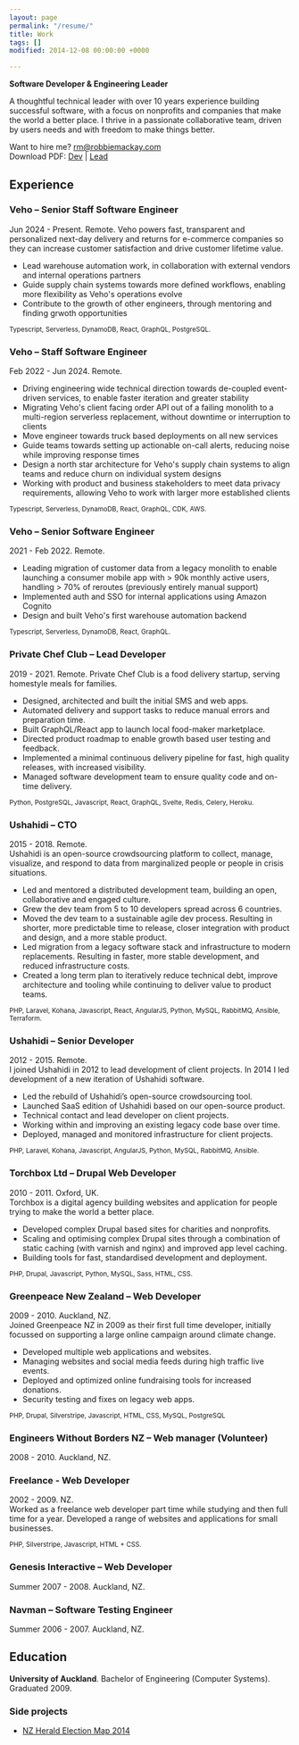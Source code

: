```yaml
---
layout: page
permalink: "/resume/"
title: Work
tags: []
modified: 2014-12-08 00:00:00 +0000

---
```

**Software Developer & Engineering Leader**

A thoughtful technical leader with over 10 years experience building successful software, with a focus on nonprofits and companies that make the world a better place. I thrive in a passionate collaborative team, driven by users needs and with freedom to make things better.

Want to hire me? [rm@robbiemackay.com](mailto:rm@robbiemackay.com)  
Download PDF: [Dev](/resume/CV%20Robbie%20Mackay%202021%20-%20Dev.pdf) | [Lead](/resume/CV%20Robbie%20Mackay%202021%20-%20Lead.pdf)

## Experience

### Veho – Senior Staff Software Engineer

Jun 2024 - Present. Remote.
Veho powers fast, transparent and personalized next-day delivery and returns for e-commerce companies so they can increase customer satisfaction and drive customer lifetime value.

* Lead warehouse automation work, in collaboration with external vendors and internal operations partners
* Guide supply chain systems towards more defined workflows, enabling more flexibility as Veho's operations evolve
* Contribute to the growth of other engineers, through mentoring and finding grwoth opportunities

<small>Typescript, Serverless, DynamoDB, React, GraphQL, PostgreSQL.</small>

### Veho – Staff Software Engineer

Feb 2022 - Jun 2024. Remote.

* Driving engineering wide technical direction towards de-coupled event-driven services, to enable faster iteration and greater stability
* Migrating Veho's client facing order API out of a failing monolith to a multi-region serverless replacement, without downtime or interruption to clients 
* Move engineer towards truck based deployments on all new services
* Guide teams towards setting up actionable on-call alerts, reducing noise while improving response times
* Design a north star architecture for Veho's supply chain systems to align teams and reduce churn on individual system designs
* Working with product and business stakeholders to meet data privacy requirements, allowing Veho to work with larger more established clients

<small>Typescript, Serverless, DynamoDB, React, GraphQL, CDK, AWS.</small>

### Veho – Senior Software Engineer

2021 - Feb 2022. Remote.

* Leading migration of customer data from a legacy monolith to enable launching a consumer mobile app with > 90k monthly active users, handling > 70% of reroutes (previously entirely manual support)
* Implemented auth and SSO for internal applications using Amazon Cognito
* Design and built Veho's first warehouse automation backend

<small>Typescript, Serverless, DynamoDB, React, GraphQL.</small>


### Private Chef Club – Lead Developer

2019 - 2021. Remote.
Private Chef Club is a food delivery startup, serving homestyle meals for families.

* Designed, architected and built the initial SMS and web apps.
* Automated delivery and support tasks to reduce manual errors and preparation time.
* Built GraphQL/React app to launch local food-maker marketplace.
* Directed product roadmap to enable growth based user testing and feedback.
* Implemented a minimal continuous delivery pipeline for fast, high quality releases, with increased visibility.
* Managed software development team to ensure quality code and on-time delivery.

<small>Python, PostgreSQL, Javascript, React, GraphQL, Svelte, Redis, Celery, Heroku.</small>

<!-- ### Basis – Lead Developer

2019. Remote.  
Basis is an early stage startup working on a new model for mental health. I joined as the second developer.

* Implemented a minimal agile dev process, metrics, and continuous delivery pipeline for fast, high quality releases, with increased visibility.
* Launched on-demand video coaching product.
* Optimized booking process leading to 4x increase in conversions.
* Improved matching of clients to specialists to reduce unfulfilled sessions.
* Supported and mentored other developers.

<small>Python, PostgreSQL, Javascript, Redis, Celery, Heroku.</small> -->

### Ushahidi – CTO

2015 - 2018. Remote.  
Ushahidi is an open-source crowdsourcing platform to collect, manage, visualize, and respond to data from marginalized people or people in crisis situations.

* Led and mentored a distributed development team, building an open, collaborative and engaged culture.
* Grew the dev team from 5 to 10 developers spread across 6 countries.
* Moved the dev team to a sustainable agile dev process. Resulting in shorter, more predictable time to release, closer integration with product and design, and a more stable product.
* Led migration from a legacy software stack and infrastructure to modern replacements. Resulting in faster, more stable development, and reduced infrastructure costs.
* Created a long term plan to iteratively reduce technical debt, improve architecture and tooling while continuing to deliver value to product teams.

<small>PHP, Laravel, Kohana, Javascript, React, AngularJS, Python, MySQL, RabbitMQ, Ansible, Terraform.</small>

### Ushahidi – Senior Developer

2012 - 2015. Remote.  
I joined Ushahidi in 2012 to lead development of client projects. In 2014 I led development of a new iteration of Ushahidi software.

* Led the rebuild of Ushahidi’s open-source crowdsourcing tool.
* Launched SaaS edition of Ushahidi based on our open-source product.
* Technical contact and lead developer on client projects.
* Working within and improving an existing legacy code base over time.
* Deployed, managed and monitored infrastructure for client projects.

<small>PHP, Laravel, Kohana, Javascript, AngularJS, Python, MySQL, RabbitMQ, Ansible.</small>

### Torchbox Ltd – Drupal Web Developer

2010 - 2011. Oxford, UK.  
Torchbox is a digital agency building websites and application for people trying to make the world a better place.

* Developed complex Drupal based sites for charities and nonprofits.
* Scaling and optimising complex Drupal sites through a combination of static caching (with varnish and nginx) and improved app level caching.
* Building tools for fast, standardised development and deployment.

<small>PHP, Drupal, Javascript, Python, MySQL, Sass, HTML, CSS.</small>

### Greenpeace New Zealand – Web Developer

2009 - 2010. Auckland, NZ.  
Joined Greenpeace NZ in 2009 as their first full time developer, initially focussed on supporting a large online campaign around climate change.

* Developed multiple web applications and websites.
* Managing websites and social media feeds during high traffic live events.
* Deployed and optimized online fundraising tools for increased donations.
* Security testing and fixes on legacy web apps.

<small>PHP, Drupal, Silverstripe, Javascript, HTML, CSS, MySQL, PostgreSQL</small>

### Engineers Without Borders NZ – Web manager (Volunteer)

2008 - 2010. Auckland, NZ.

### Freelance - Web Developer

2002 - 2009. NZ.  
Worked as a freelance web developer part time while studying and then full time for a year. Developed a range of websites and applications for small businesses.

<small>PHP, Silverstripe, Javascript, HTML + CSS.</small>

### Genesis Interactive – Web Developer

Summer 2007 - 2008. Auckland, NZ.

### Navman – Software Testing Engineer

Summer 2006 - 2007. Auckland, NZ.

## Education

**University of Auckland**. Bachelor of Engineering (Computer Systems).  
Graduated 2009.

### Side projects

* [NZ Herald Election Map 2014](http://data.nzherald.co.nz)